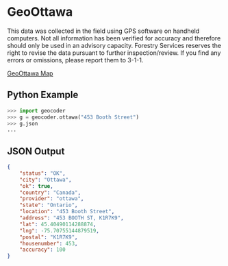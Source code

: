 # GeoOttawa

This data was collected in the field using GPS software on handheld computers. Not all information has been verified for accuracy and therefore should only be used in an advisory capacity. Forestry Services reserves the right to revise the data pursuant to further inspection/review. If you find any errors or omissions, please report them to 3-1-1.

[GeoOttawa Map](http://maps.ottawa.ca/geoottawa/)

## Python Example

```python
>>> import geocoder
>>> g = geocoder.ottawa("453 Booth Street")
>>> g.json
...
```

## JSON Output

```json
{
    "status": "OK",
    "city": "Ottawa",
    "ok": true,
    "country": "Canada",
    "provider": "ottawa",
    "state": "Ontario",
    "location": "453 Booth Street",
    "address": "453 BOOTH ST, K1R7K9",
    "lat": 45.40490114288874,
    "lng": -75.70755144879519,
    "postal": "K1R7K9",
    "housenumber": 453,
    "accuracy": 100
}
```
